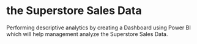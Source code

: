 # the Superstore Sales Data
Performing descriptive analytics by creating a Dashboard using Power BI which will help management analyze the Superstore Sales Data. 

